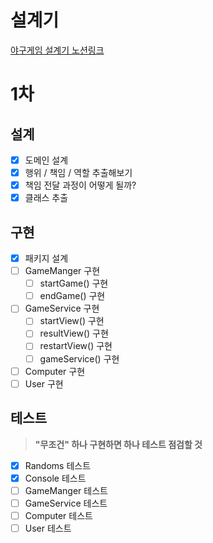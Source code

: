 # 설계기
[야구게임 설계기 노션링크](https://vanillacake369.notion.site/feat-6-e47d282895464be381bef0b9f6115dac?pvs=4)

# 1차 
## 설계
- [x] 도메인 설계
- [x] 행위 / 책임 / 역할 추출해보기
- [x] 책임 전달 과정이 어떻게 될까?
- [x]  클래스 추출
## 구현
- [x] 패키지 설계
- [ ] GameManger 구현
  - [ ] startGame() 구현
  - [ ] endGame() 구현
- [ ] GameService 구현
  - [ ] startView() 구현
  - [ ] resultView() 구현
  - [ ] restartView() 구현
  - [ ] gameService() 구현
- [ ] Computer 구현
- [ ] User 구현
## 테스트
> **"무조건" 하나 구현하면 하나 테스트 점검할 것**
- [x] Randoms 테스트
- [x] Console 테스트
- [ ] GameManger 테스트
- [ ] GameService 테스트
- [ ] Computer 테스트
- [ ] User 테스트